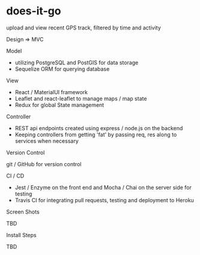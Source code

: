 # does-it-go
upload and view recent GPS track, filtered by time and activity

Design => MVC

Model

- utilizing PostgreSQL and PostGIS for data storage
- Sequelize ORM for querying database

View

- React / MaterialUI framework
- Leaflet and react-leaflet to manage maps / map state
- Redux for global State management

Controller

- REST api endpoints created using express / node.js on the backend
- Keeping controllers from getting 'fat' by passing req, res along to services when necessary

Version Control

git / GitHub for version control

CI / CD

- Jest / Enzyme on the front end and Mocha / Chai on the server side for testing
- Travis CI for integrating pull requests, testing and deployment to Heroku

Screen Shots

TBD

Install Steps

TBD